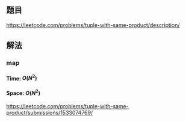 ## 題目
https://leetcode.com/problems/tuple-with-same-product/description/
## 解法
### map
#### Time: $O(N^2)$
#### Space: $O(N^2)$
https://leetcode.com/problems/tuple-with-same-product/submissions/1533074769/
